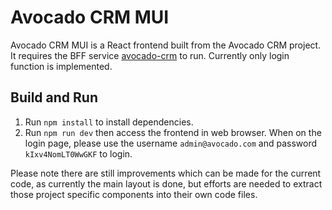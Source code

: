 # Avocado CRM MUI

Avocado CRM MUI is a React frontend built from the Avocado CRM project. It requires the BFF service [avocado-crm](https://github.com/zwnormal/avocado) to run. Currently only login function is implemented.

## Build and Run
1. Run `npm install` to install dependencies.
2. Run `npm run dev` then access the frontend in web browser. When on the login page, please use the username `admin@avocado.com` and password `kIxv4NomLT0WwGKF` to login.

Please note there are still improvements which can be made for the current code, as currently the main layout is done, but efforts are needed to extract those project specific components into their own code files.
